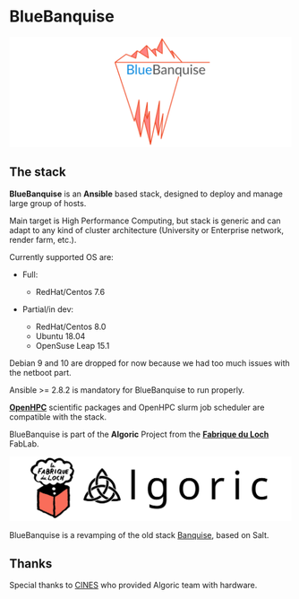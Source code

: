 # BlueBanquise
![BlueBanquise Logo](resources/pictures/BlueBanquise_logo_large.svg)

## The stack

**BlueBanquise** is an **Ansible** based stack, designed to deploy and manage large group of hosts.

Main target is High Performance Computing, but stack is generic and can adapt to any kind of cluster architecture (University or Enterprise network, render farm, etc.).

Currently supported OS are:

* Full:
  * RedHat/Centos 7.6

* Partial/in dev:
  * RedHat/Centos 8.0
  * Ubuntu 18.04
  * OpenSuse Leap 15.1

Debian 9 and 10 are dropped for now because we had too much issues with the netboot part.

Ansible >= 2.8.2 is mandatory for BlueBanquise to run properly.

**[OpenHPC](https://openhpc.community/downloads/)** scientific packages and OpenHPC slurm job scheduler are compatible with the stack.


BlueBanquise is part of the **Algoric** Project from the [**Fabrique du Loch**](https://www.lafabriqueduloch.org/fr/accueil/) FabLab.

![BlueBanquise Logo](resources/pictures/FabriqueDuLochAlgoric_logo_large.svg)

BlueBanquise is a revamping of the old stack [Banquise](https://github.com/oxedions/banquise), based on Salt.

## Thanks

Special thanks to [CINES](https://www.cines.fr/en/) who provided Algoric team with hardware.

